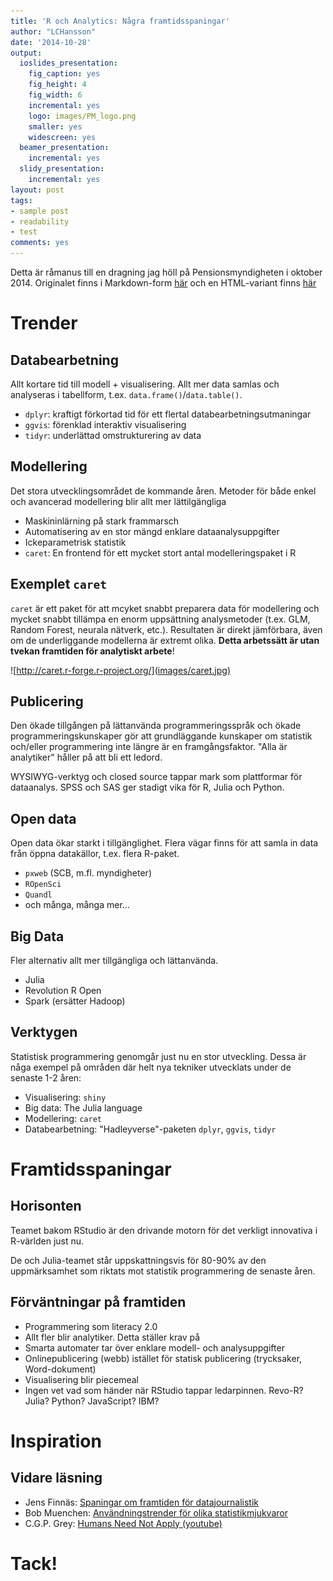 ```yaml
---
title: 'R och Analytics: Några framtidsspaningar'
author: "LCHansson"
date: '2014-10-28'
output:
  ioslides_presentation:
    fig_caption: yes
    fig_height: 4
    fig_width: 6
    incremental: yes
    logo: images/PM_logo.png
    smaller: yes
    widescreen: yes
  beamer_presentation:
    incremental: yes
  slidy_presentation:
    incremental: yes
layout: post
tags:
- sample post
- readability
- test
comments: yes
---
```


Detta är råmanus till en dragning jag höll på Pensionsmyndigheten i oktober 2014. Originalet finns i Markdown-form [här](https://github.com/LCHansson/LCHansson.github.io/blob/master/_knitr/2014-10-28-R-och-Analytics.Rmd) och en HTML-variant finns [här]()

# Trender

## Databearbetning

Allt kortare tid till modell + visualisering. Allt mer data samlas och analyseras i tabellform, t.ex. `data.frame()`/`data.table()`.

- `dplyr`: kraftigt förkortad tid för ett flertal databearbetningsutmaningar
- `ggvis`: förenklad interaktiv visualisering
- `tidyr`: underlättad omstrukturering av data


## Modellering

Det stora utvecklingsområdet de kommande åren. Metoder för både enkel och avancerad modellering blir allt mer lättilgängliga

- Maskininlärning på stark frammarsch
- Automatisering av en stor mängd enklare dataanalysuppgifter
- Ickeparametrisk statistik
- `caret`: En frontend för ett mycket stort antal modelleringspaket i R


## Exemplet `caret`

`caret` är ett paket för att mcyket snabbt preparera data för modellering och mycket snabbt tillämpa en enorm uppsättning analysmetoder (t.ex. GLM, Random Forest, neurala nätverk, etc.). Resultaten är direkt jämförbara, även om de underliggande modellerna är extremt olika. __Detta arbetssätt är utan tvekan framtiden för analytiskt arbete__!

![http://caret.r-forge.r-project.org/](images/caret.jpg)


## Publicering

Den ökade tillgången på lättanvända programmeringsspråk och ökade programmeringskunskaper gör att grundläggande kunskaper om statistik och/eller programmering inte längre är en framgångsfaktor. "Alla är analytiker" håller på att bli ett ledord.

WYSIWYG-verktyg och closed source tappar mark som plattformar för dataanalys. SPSS och SAS ger stadigt vika för R, Julia och Python.


## Open data

Open data ökar starkt i tillgänglighet. Flera vägar finns för att samla in data från öppna datakällor, t.ex. flera R-paket.

- `pxweb` (SCB, m.fl. myndigheter)
- `ROpenSci`
- `Quandl`
- och många, många mer...


## Big Data

Fler alternativ allt mer tillgängliga och lättanvända.

- Julia
- Revolution R Open
- Spark (ersätter Hadoop)


## Verktygen

Statistisk programmering genomgår just nu en stor utveckling. Dessa är någa exempel på områden där helt nya tekniker utvecklats under de senaste 1-2 åren:

- Visualisering: `shiny`
- Big data: The Julia language
- Modellering: `caret`
- Databearbetning: "Hadleyverse"-paketen `dplyr`, `ggvis`, `tidyr`


# Framtidsspaningar

## Horisonten

Teamet bakom RStudio är den drivande motorn för det verkligt innovativa i R-världen just nu.

De och Julia-teamet står uppskattningsvis för 80-90% av den uppmärksamhet som riktats mot statistik programmering de senaste åren.


## Förväntningar på framtiden

- Programmering som literacy 2.0
- Allt fler blir analytiker. Detta ställer krav på 
- Smarta automater tar över enklare modell- och analysuppgifter
- Onlinepublicering (webb) istället för statisk publicering (trycksaker, Word-dokument)
- Visualisering blir piecemeal
- Ingen vet vad som händer när RStudio tappar ledarpinnen. Revo-R? Julia? Python? JavaScript? IBM?


# Inspiration

## Vidare läsning

- Jens Finnäs: [Spaningar om framtiden för datajournalistik](http://jplusplus.se/14-spaningar-om-datajournalistik/)
- Bob Muenchen: [Användningstrender för olika statistikmjukvaror](http://r4stats.com/articles/popularity/)
- C.G.P. Grey: [Humans Need Not Apply (youtube)](https://www.youtube.com/watch?v=7Pq-S557XQU&list=UU2C_jShtL725hvbm1arSV9w)


# Tack!
